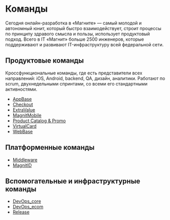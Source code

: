 # Команды

Сегодня онлайн-разработка в «Магните» — самый молодой и автономный юнит, который быстро взаимодействует, строит процессы по принципу здравого смысла и пользы, использует продуктовый подход. Всего в IT «Магнит» больше 2500 инженеров, которые поддерживают и развивают IT-инфраструктуру всей федеральной сети.

## Продуктовые команды

Кроссфункциональные команды, где есть представители всех направлений: iOS, Android, backend, QA, дизайн, аналитики. Работают по scrum, двухнедельными спринтами, со всеми его стандартными активностями.

* [AppBase](app.md)
* [Checkout](checkout.md)
* [ExtraValue](extravalue.md)
* [MagnitMobile](magnit_mobile.md)
* [Product Catalog & Promo](productpromo.md)
* [VirtualCard](virtualcard.md)
* [WebBase](web.md)

## Платформенные команды

* [Middleware](middleware.md)
* [MagnitID](magnit_id.md)

## Вспомогательные и инфраструктурные команды

* [DevOps_core](devops_core.md)
* [DevOps_ecom](devops_ecom.md)
* [Release](release.md)
